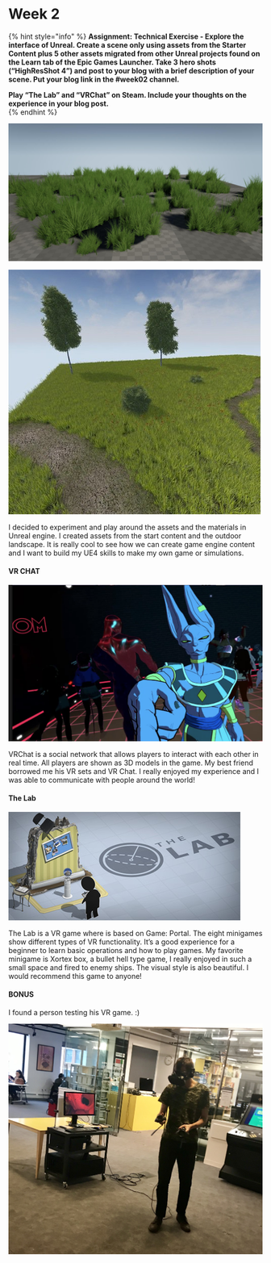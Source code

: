 # Week 2

{% hint style="info" %}
**Assignment: Technical Exercise - Explore the interface of Unreal.  Create a scene only using assets from the Starter Content plus 5 other assets migrated from other Unreal projects found on the Learn tab of the Epic Games Launcher. Take 3 hero shots \(“HighResShot 4”\) and post to your blog with a brief description of your scene. Put your blog link in the \#week02 channel.**

**Play “The Lab” and “VRChat” on Steam. Include your thoughts on the experience in your blog post.**  
{% endhint %}

![UE4](../.gitbook/assets/image%20%2810%29.png)

![UE4](../.gitbook/assets/image%20%2818%29.png)

I decided to experiment and play around the assets and the materials in Unreal engine. I created assets from the start content and the outdoor landscape. It is really cool to see how we can create game engine content and I want to build my UE4 skills to make my own game or simulations.

#### VR CHAT

![My friend&apos;s VRChat \(Dragonball Super\)](../.gitbook/assets/screen-shot-2019-02-12-at-4.23.48-pm.png)

VRChat is a social network that allows players to interact with each other in real time. All players are shown as 3D models in the game. My best friend borrowed me his VR sets and VR Chat. I really enjoyed my experience and I was able to communicate with people around the world!

#### The Lab

![The Lab \(VR\)](../.gitbook/assets/image%20%2824%29.png)

The Lab is a VR game where is based on Game: Portal. The eight minigames show different types of VR functionality. It’s a good experience for a beginner to learn basic operations and how to play games. My favorite minigame is Xortex box, a bullet hell type game, I really enjoyed in such a small space and fired to enemy ships. The visual style is also beautiful. I would recommend this game to anyone!  


#### BONUS

I found a person testing his VR game. :\)

![Play Testing](../.gitbook/assets/img_5597.jpg)



